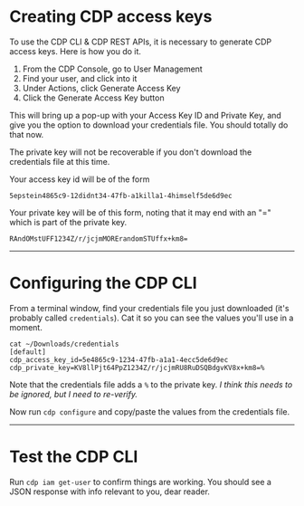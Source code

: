 # Creating CDP access keys

To use the CDP CLI & CDP REST APIs, it is necessary to generate CDP access keys.  Here is how you do it.

1. From the CDP Console, go to User Management
2. Find your user, and click into it
3. Under Actions, click Generate Access Key
4. Click the Generate Access Key button

This will bring up a pop-up with your Access Key ID and Private Key, and give you the option to download your credentials file.  You should totally do that now. 

The private key will not be recoverable if you don't download the credentials file at this time.

Your access key id will be of the form
>>
`5epstein4865c9-12didnt34-47fb-a1killa1-4himself5de6d9ec`

Your private key will be of this form, noting that it may end with an "=" which is part of the private key.

>>
`RAndOMstUFF1234Z/r/jcjmMORErandomSTUffx+km8=`

---

# Configuring the CDP CLI

From a terminal window, find your credentials file you just downloaded (it's probably called `credentials`).   Cat it so you can see the values you'll use in a moment.

>>
```
cat ~/Downloads/credentials
[default]
cdp_access_key_id=5e4865c9-1234-47fb-a1a1-4ecc5de6d9ec
cdp_private_key=KV8llPjt64PpZ1234Z/r/jcjmRU8RuDSQBdgvKV8x+km8=%
```

Note that the credentials file adds a `%` to the private key.   _*I think this needs to be ignored, but I need to re-verify.*_


Now run `cdp configure` and copy/paste the values from the credentials file.

---

# Test the CDP CLI

Run `cdp iam get-user` to confirm things are working.  You should see a JSON response with info relevant to you, dear reader.
